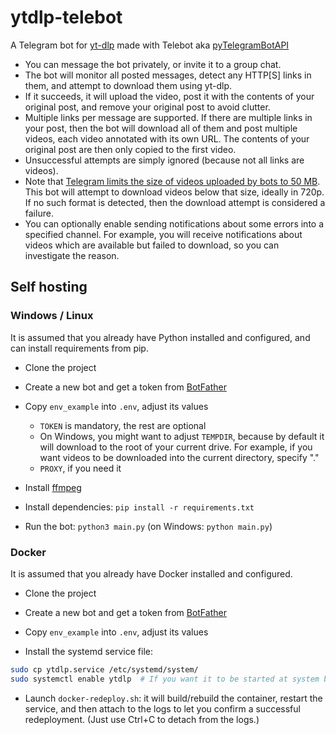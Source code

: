 # ytdlp-telebot
A Telegram bot for [yt-dlp](https://github.com/yt-dlp/yt-dlp) made with Telebot
aka [pyTelegramBotAPI](https://github.com/eternnoir/pyTelegramBotAPI)

- You can message the bot privately, or invite it to a group chat.
- The bot will monitor all posted messages, detect any HTTP[S] links in them,
and attempt to download them using yt-dlp.
- If it succeeds, it will upload the video, post it with the contents of your
original post, and remove your original post to avoid clutter.
- Multiple links per message are supported. If there are multiple links in your post,
then the bot will download all of them and post multiple videos, each video annotated
with its own URL. The contents of your original post are then only copied to the first video.
- Unsuccessful attempts are simply ignored (because not all links are videos).
- Note that [Telegram limits the size of videos uploaded by bots to 50 MB](https://core.telegram.org/bots/faq#how-do-i-upload-a-large-file).
This bot will attempt to download videos below that size, ideally in 720p.
If no such format is detected, then the download attempt is considered a failure.
- You can optionally enable sending notifications about some errors into
a specified channel. For example, you will receive notifications about videos
which are available but failed to download, so you can investigate the reason.


## Self hosting

### Windows / Linux
It is assumed that you already have Python installed and configured, and can install
requirements from pip.

- Clone the project
- Create a new bot and get a token from [BotFather](https://t.me/BotFather)
- Copy `env_example` into `.env`, adjust its values
  - `TOKEN` is mandatory, the rest are optional
  - On Windows, you might want to adjust `TEMPDIR`, because by default it will
    download to the root of your current drive. For example, if you want videos
    to be downloaded into the current directory, specify "."
  - `PROXY`, if you need it


- Install [ffmpeg](https://ffmpeg.org/)
- Install dependencies: `pip install -r requirements.txt`
- Run the bot: `python3 main.py` (on Windows: `python main.py`)

### Docker
It is assumed that you already have Docker installed and configured.

- Clone the project
- Create a new bot and get a token from [BotFather](https://t.me/BotFather)
- Copy `env_example` into `.env`, adjust its values


- Install the systemd service file:
```bash
sudo cp ytdlp.service /etc/systemd/system/
sudo systemctl enable ytdlp  # If you want it to be started at system boot
```
- Launch `docker-redeploy.sh`: it will build/rebuild the container, restart the service,
and then attach to the logs to let you confirm a successful redeployment.
(Just use Ctrl+C to detach from the logs.)
